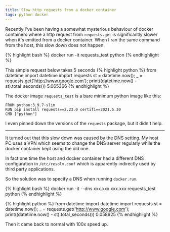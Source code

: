 ```yaml
---
title: Slow http requests from a docker container
tags: python docker
---
```


Recently I've been having a somewhat mysterious behaviour of docker containers
where a http request from `requests.get` is significantly slower
when it's emitted from a docker container.
When I ran the same command from the host, this slow down does not happen.

{% highlight bash %}
docker run -it requests_test python
{% endhighlight %}

This simple request below takes 5 seconds
{% highlight python %}
from datetime import datetime
import requests
st = datetime.now(); _ = requests.get('http://www.google.com'); print((datetime.now() - st).total_seconds())
5.065366
{% endhighlight %}

The docker image `requests_test` is a bare minimum python image like this:
```
FROM python:3.9.7-slim
RUN pip install requests==2.23.0 certifi==2021.5.30
CMD ["python"]
```

I even pinned down the versions of the `requests` package, but it didn't help.

----

It turned out that this slow down was caused by the DNS setting.
My host PC uses a VPN which seems to change the DNS server regularly
while the docker container kept using the old one.

In fact one time the host and docker container had a different DNS configuration
in `/etc/resolv.conf` which is apparently indirectly used by third party applications.

So the solution was to specify a DNS when running `docker.run`.

{% highlight bash %}
docker run -it --dns xxx.xxx.xxx.xxx requests_test python
{% endhighlight %}

{% highlight python %}
from datetime import datetime
import requests
st = datetime.now(); _ = requests.get('http://www.google.com'); print((datetime.now() - st).total_seconds())
0.058925
{% endhighlight %}

Then it came back to normal with 100x speed up.
